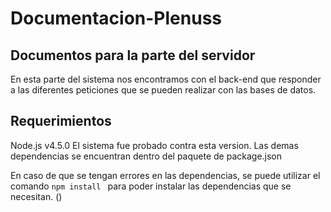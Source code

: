 # Documentacion-Plenuss
## Documentos para la parte del servidor
En esta parte del sistema nos encontramos con el back-end que responder  a las diferentes peticiones que se pueden realizar con las bases de datos. 

## Requerimientos

Node.js v4.5.0
El sistema fue probado contra esta version. 
Las demas dependencias se encuentran dentro del paquete de package.json

En caso de que se tengan errores en las dependencias, se puede utilizar el comando 
`
  npm install 
  `
 para poder instalar las dependencias que se necesitan. 
 ()
